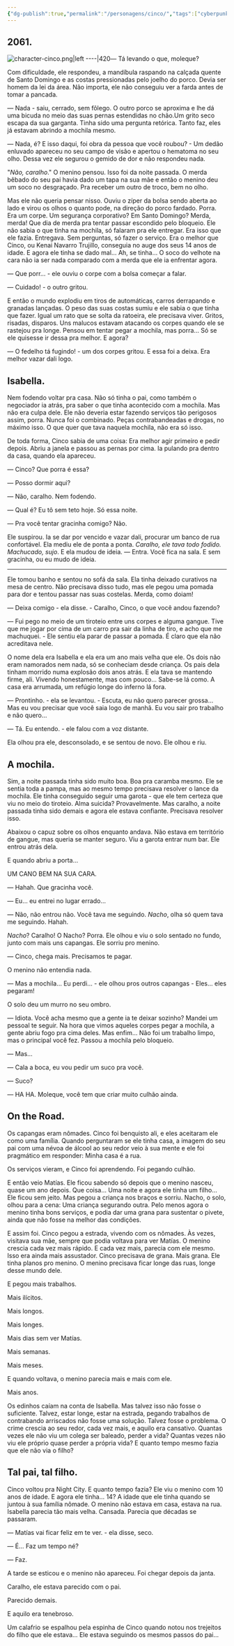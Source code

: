 ```yaml
---
{"dg-publish":true,"permalink":"/personagens/cinco/","tags":["cyberpunk"]}
---
```


## 2061.

![character-cinco.png|left ----|420](/img/user/Imagens/Personagens/character-cinco.png)— Tá levando o que, moleque?

Com dificuldade, ele respondeu, a mandíbula raspando na calçada quente de Santo Domingo e as costas pressionadas pelo joelho do porco. Devia ser homem da lei da área. Não importa, ele não conseguiu ver a farda antes de tomar a pancada.

— Nada - saiu, cerrado, sem fôlego. O outro porco se aproxima e lhe dá uma bicuda no meio das suas pernas estendidas no chão.Um grito seco escapa da sua garganta. Tinha sido uma pergunta retórica. Tanto faz, eles já estavam abrindo a mochila mesmo.

— Nada, é? E isso daqui, foi obra da pessoa que você roubou? - Um dedão enluvado apareceu no seu campo de visão e apertou o hematoma no seu olho. Dessa vez ele segurou o gemido de dor e não respondeu nada.

"_Não, caralho_." O menino pensou. Isso foi da noite passada. O merda bêbado do seu pai havia dado um tapa na sua mãe e então o menino deu um soco no desgraçado. Pra receber um outro de troco, bem no olho.

Mas ele não queria pensar nisso. Ouviu o zíper da bolsa sendo aberta ao lado e virou os olhos o quanto pode, na direção do porco fardado. Porra. Era um corpe. Um segurança corporativo? Em Santo Domingo? Merda, merda! Que dia de merda pra tentar passar escondido pelo bloqueio. Ele não sabia o que tinha na mochila, só falaram pra ele entregar. Era isso que ele fazia. Entregava. Sem perguntas, só fazer o serviço. Era o melhor que Cinco, ou Kenai Navarro Trujillo, conseguia no auge dos seus 14 anos de idade. E agora ele tinha se dado mal… Ah, se tinha… O soco do velhote na cara não ia ser nada comparado com a merda que ele ia enfrentar agora.

— Que porr… - ele ouviu o corpe com a bolsa começar a falar.

— Cuidado! - o outro gritou.

E então o mundo explodiu em tiros de automáticas, carros derrapando e granadas lançadas. O peso das suas costas sumiu e ele sabia o que tinha que fazer. Igual um rato que se solta da ratoeira, ele precisava viver. Gritos, risadas, disparos. Uns malucos estavam atacando os corpes quando ele se rastejou pra longe. Pensou em tentar pegar a mochila, mas porra… Só se ele quisesse ir dessa pra melhor. E agora?

— O fedelho tá fugindo! - um dos corpes gritou. E essa foi a deixa. Era melhor vazar dali logo.

## Isabella.

Nem fodendo voltar pra casa. Não só tinha o pai, como também o negociador ia atrás, pra saber o que tinha acontecido com a mochila. Mas não era culpa dele. Ele não deveria estar fazendo serviços tão perigosos assim, porra. Nunca foi o combinado. Peças contrabandeadas e drogas, no máximo isso. O que quer que tava naquela mochila, não era só isso.

De toda forma, Cinco sabia de uma coisa: Era melhor agir primeiro e pedir depois. Abriu a janela e passou as pernas por cima. Ia pulando pra dentro da casa, quando ela apareceu.

— Cinco? Que porra é essa?

— Posso dormir aqui?

— Não, caralho. Nem fodendo.

— Qual é? Eu tô sem teto hoje. Só essa noite.

— Pra você tentar gracinha comigo? Não.

Ele suspirou. Ia se dar por vencido e vazar dali, procurar um banco de rua confortável. Ela mediu ele de ponta a ponta. _Caralho, ele tava todo fodido. Machucado, sujo_. E ela mudou de ideia. — Entra. Você fica na sala. E sem gracinha, ou eu mudo de ideia.

---

Ele tomou banho e sentou no sofá da sala. Ela tinha deixado curativos na mesa de centro. Não precisava disso tudo, mas ele pegou uma pomada para dor e tentou passar nas suas costelas. Merda, como doiam!

— Deixa comigo - ela disse. - Caralho, Cinco, o que você andou fazendo?

— Fui pego no meio de um tiroteio entre uns corpes e alguma gangue. Tive que me jogar por cima de um carro pra sair da linha de tiro, e acho que me machuquei. - Ele sentiu ela parar de passar a pomada. É claro que ela não acreditava nele.

O nome dela era Isabella e ela era um ano mais velha que ele. Os dois não eram namorados nem nada, só se conheciam desde criança. Os pais dela tinham morrido numa explosão dois anos atrás. E ela tava se mantendo firme, ali. Vivendo honestamente, mas com pouco… Sabe-se lá como. A casa era arrumada, um refúgio longe do inferno lá fora.

— Prontinho. - ela se levantou. - Escuta, eu não quero parecer grossa… Mas eu vou precisar que você saia logo de manhã. Eu vou sair pro trabalho e não quero…

— Tá. Eu entendo. - ele falou com a voz distante.

Ela olhou pra ele, desconsolado, e se sentou de novo. Ele olhou e riu.

## A mochila.

Sim, a noite passada tinha sido muito boa. Boa pra caramba mesmo. Ele se sentia toda a pampa, mas ao mesmo tempo precisava resolver o lance da mochila. Ele tinha conseguido seguir uma garota - que ele tem certeza que viu no meio do tiroteio. Alma suicida? Provavelmente. Mas caralho, a noite passada tinha sido demais e agora ele estava confiante. Precisava resolver isso.

Abaixou o capuz sobre os olhos enquanto andava. Não estava em território de gangue, mas queria se manter seguro. Viu a garota entrar num bar. Ele entrou atrás dela.

E quando abriu a porta…

UM CANO BEM NA SUA CARA.

— Hahah. Que gracinha você.

— Eu… eu entrei no lugar errado…

— Não, não entrou não. Você tava me seguindo. _Nacho_, olha só quem tava me seguindo. Hahah.

_Nacho_? Caralho! O Nacho? Porra. Ele olhou e viu o solo sentado no fundo, junto com mais uns capangas. Ele sorriu pro menino.

— Cinco, chega mais. Precisamos te pagar.

O menino não entendia nada.

— Mas a mochila… Eu perdi… - ele olhou pros outros capangas - Eles… eles pegaram!

O solo deu um murro no seu ombro.

— Idiota. Você acha mesmo que a gente ia te deixar sozinho? Mandei um pessoal te seguir. Na hora que vimos aqueles corpes pegar a mochila, a gente abriu fogo pra cima deles. Mas enfim… Não foi um trabalho limpo, mas o principal você fez. Passou a mochila pelo bloqueio.

— Mas…

— Cala a boca, eu vou pedir um suco pra você.

— Suco?

— HA HA. Moleque, você tem que criar muito culhão ainda.

## On the Road.

Os capangas eram nômades. Cinco foi benquisto ali, e eles aceitaram ele como uma família. Quando perguntaram se ele tinha casa, a imagem do seu pai com uma névoa de álcool ao seu redor veio à sua mente e ele foi pragmático em responder: Minha casa é a rua.

Os serviços vieram, e Cinco foi aprendendo. Foi pegando culhão.

E então veio Matías. Ele ficou sabendo só depois que o menino nasceu, quase um ano depois. Que coisa… Uma noite e agora ele tinha um filho… Ele ficou sem jeito. Mas pegou a criança nos braços e sorriu. Nacho, o solo, olhou para a cena: Uma criança segurando outra. Pelo menos agora o menino tinha bons serviços, e podia dar uma grana para sustentar o pivete, ainda que não fosse na melhor das condições.

E assim foi. Cinco pegou a estrada, vivendo com os nômades. Às vezes, visitava sua mãe, sempre que podia voltava para ver Matías. O menino crescia cada vez mais rápido. E cada vez mais, parecia com ele mesmo. Isso era ainda mais assustador. Cinco precisava de grana. Mais grana. Ele tinha planos pro menino. O menino precisava ficar longe das ruas, longe desse mundo dele.

E pegou mais trabalhos.

Mais ilícitos.

Mais longos.

Mais longes.

Mais dias sem ver Matías.

Mais semanas.

Mais meses.

E quando voltava, o menino parecia mais e mais com ele.

Mais anos.

Os edinhos caíam na conta de Isabella. Mas talvez isso não fosse o suficiente. Talvez, estar longe, estar na estrada, pegando trabalhos de contrabando arriscados não fosse uma solução. Talvez fosse o problema. O crime crescia ao seu redor, cada vez mais, e aquilo era cansativo. Quantas vezes ele não viu um colega ser baleado, perder a vida? Quantas vezes não viu ele próprio quase perder a própria vida? E quanto tempo mesmo fazia que ele não via o filho?
## Tal pai, tal filho.

Cinco voltou pra Night City. E quanto tempo fazia? Ele viu o menino com 10 anos de idade. E agora ele tinha… 14? A idade que ele tinha quando se juntou à sua família nômade. O menino não estava em casa, estava na rua. Isabella parecia tão mais velha. Cansada. Parecia que décadas se passaram.

— Matías vai ficar feliz em te ver. - ela disse, seco.

— É… Faz um tempo né?

— Faz.

A tarde se esticou e o menino não apareceu. Foi chegar depois da janta.

Caralho, ele estava parecido com o pai.

Parecido demais.

E aquilo era tenebroso.

Um calafrio se espalhou pela espinha de Cinco quando notou nos trejeitos do filho que ele estava… Ele estava seguindo os mesmos passos do pai…